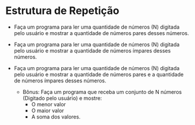 # Estrutura de Repetição

- Faça um programa para ler uma quantidade de números (N) digitada pelo usuário e mostrar a quantidade de números pares desses números.

- Faça um programa para ler uma quantidade de números (N) digitada pelo usuário e mostrar a quantidade de números ímpares desses números.

- Faça um programa para ler uma quantidade de números (N) digitada pelo usuário e mostrar a quantidade de números pares e a quantidade de números ímpares desses números.

  - Bônus: Faça um programa que receba um conjunto de N números (Digitado pelo usuário) e mostre: 
    - O menor valor
    - O maior valor
    - A soma dos valores. 
